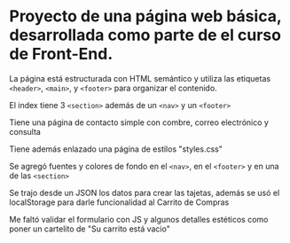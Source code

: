 # Proyecto de una página web básica, desarrollada como parte de el curso de Front-End.

La página está estructurada con HTML semántico y utiliza las etiquetas `<header>`, `<main>`, y `<footer>` para organizar el contenido. 

El index tiene 3 `<section>` además de un `<nav>` y un `<footer>`

Tiene una página de contacto simple con combre, correo electrónico y consulta 

Tiene además enlazado una página de estilos "styles.css"

Se agregó fuentes y colores de fondo en el `<nav>`, en el `<footer>` y en una de las `<section>`

Se trajo desde un JSON los datos para crear las tajetas, además se usó el localStorage para darle funcionalidad al Carrito de Compras

Me faltó validar el formulario con JS y algunos detalles estéticos como poner un cartelito de "Su carrito está vacio" 
